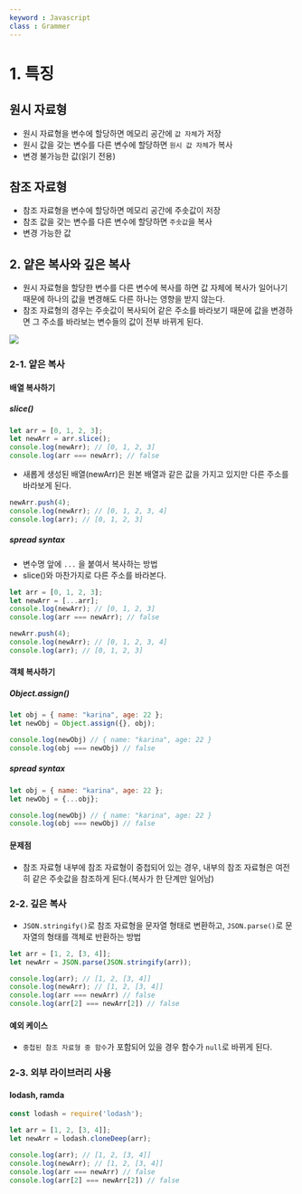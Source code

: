 ```yaml
---
keyword : Javascript
class : Grammer
---
```



# 1. 특징

## 원시 자료형

- 원시 자료형을 변수에 할당하면 메모리 공간에 `값 자체`가 저장
- 원시 값을 갖는 변수를 다른 변수에 할당하면 `원시 값 자체`가 복사
- 변경 불가능한 값(읽기 전용)

## 참조 자료형

- 참조 자료형을 변수에 할당하면 메모리 공간에 주솟값이 저장
- 참조 값을 갖는 변수를 다른 변수에 할당하면 `주솟값`을 복사
- 변경 가능한 값


## 2. 얕은 복사와 깊은 복사

- 원시 자료형을 할당한 변수를 다른 변수에 복사를 하면 값 자체에 복사가 일어나기 때문에 하나의 값을 변경해도 다른 하나는 영향을 받지 않는다.
- 참조 자료형의 경우는 주솟값이 복사되어 같은 주소를 바라보기 때문에 값을 변경하면 그 주소를 바라보는 변수들의 값이 전부 바뀌게 된다.

![](https://img1.daumcdn.net/thumb/R1280x0/?scode=mtistory2&fname=https%3A%2F%2Fblog.kakaocdn.net%2Fdn%2FwsvJD%2Fbtr1dejRYbR%2FFudmI08wVnhKw95Mv1kFp1%2Fimg.png)


### 2-1. 얕은 복사

#### 배열 복사하기

##### slice()

```javascript
let arr = [0, 1, 2, 3];
let newArr = arr.slice();
console.log(newArr); // [0, 1, 2, 3]
console.log(arr === newArr); // false
```

- 새롭게 생성된 배열(newArr)은 원본 배열과 같은 값을 가지고 있지만 다른 주소를 바라보게 된다.

```javascript
newArr.push(4);
console.log(newArr); // [0, 1, 2, 3, 4]
console.log(arr); // [0, 1, 2, 3]
```


##### spread syntax

- 변수명 앞에 `...` 을 붙여서 복사하는 방법
- slice()와 마찬가지로 다른 주소를 바라본다.

```javascript
let arr = [0, 1, 2, 3];
let newArr = [...arr];
console.log(newArr); // [0, 1, 2, 3]
console.log(arr === newArr); // false

newArr.push(4);
console.log(newArr); // [0, 1, 2, 3, 4]
console.log(arr); // [0, 1, 2, 3]
```


#### 객체 복사하기

##### Object.assign()

```javascript
let obj = { name: "karina", age: 22 };
let newObj = Object.assign({}, obj);

console.log(newObj) // { name: "karina", age: 22 }
console.log(obj === newObj) // false
```

##### spread syntax

```javascript
let obj = { name: "karina", age: 22 };
let newObj = {...obj};

console.log(newObj) // { name: "karina", age: 22 }
console.log(obj === newObj) // false
```


#### 문제점

- 참조 자료형 내부에 참조 자료형이 중첩되어 있는 경우, 내부의 참조 자료형은 여전히 같은 주솟값을 참조하게 된다.(복사가 한 단계만 일어남)


### 2-2. 깊은 복사

- `JSON.stringify()`로 참조 자료형을 문자열 형태로 변환하고, `JSON.parse()`로 문자열의 형태를 객체로 반환하는 방법

```javascript
let arr = [1, 2, [3, 4]];
let newArr = JSON.parse(JSON.stringify(arr));

console.log(arr); // [1, 2, [3, 4]]
console.log(newArr); // [1, 2, [3, 4]]
console.log(arr === newArr) // false
console.log(arr[2] === newArr[2]) // false
```

#### 예외 케이스

- `중첩된 참조 자료형 중 함수`가 포함되어 있을 경우 함수가 `null`로 바뀌게 된다.

### 2-3. 외부 라이브러리 사용

#### lodash, ramda

```javascript
const lodash = require('lodash');

let arr = [1, 2, [3, 4]];
let newArr = lodash.cloneDeep(arr);

console.log(arr); // [1, 2, [3, 4]]
console.log(newArr); // [1, 2, [3, 4]]
console.log(arr === newArr) // false
console.log(arr[2] === newArr[2]) // false
```
